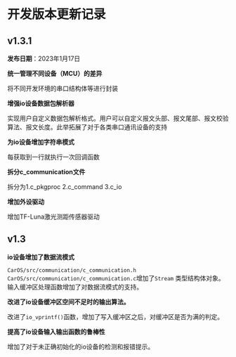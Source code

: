 # 开发版本更新记录

## v1.3.1

**发布日期**：2023年1月17日

**统一管理不同设备（MCU）的差异**

将不同开发环境的串口结构体等进行封装

**增强io设备数据包解析器**

实现用户自定义数据包解析格式。用户可以自定义报文头部、报文尾部、报文校验算法、报文长度。此举拓展了对于各类串口通讯设备的支持

**为io设备增加字符串模式**

每获取到一行就执行一次回调函数

**拆分c_communication文件**

拆分为1.c_pkgproc 2.c_command 3.c_io

**增加外设驱动**

增加TF-Luna激光测距传感器驱动

## v1.3

**io设备增加了数据流模式**

`CarOS/src/communication/c_communication.h` `CarOS/src/communication/c_communication.c`增加了`Stream` 类型结构体对象。输入缓冲区处理函数增加了对数据流模式的支持。

**改进了io设备缓冲区空间不足时的输出算法。**

改进了`io_vprintf()`函数，增加了写入缓冲区之后，对缓冲区是否为满的判定。

**提高了io设备输入输出函数的鲁棒性**

增加了对于未正确初始化的io设备的检测和报错提示。

